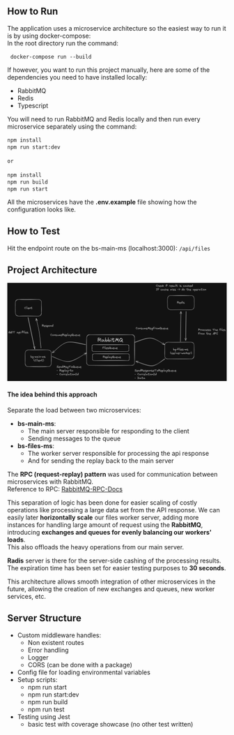 ## How to Run
The application uses a microservice architecture so the easiest way to run it is by using docker-compose: <br>
In the root directory run the command:
   

     docker-compose run --build
If however, you want to run this project manually, here are some of the dependencies you need to have installed locally:

 - RabbitMQ
 - Redis
 - Typescript

You will need to run RabbitMQ and Redis locally and then run every microservice separately using the command:

    npm install
    npm run start:dev
    
    or
    
    npm install
    npm run build
    npm run start
All the microservices have the **.env.example** file showing how the configuration looks like.
## How to Test
Hit the endpoint route on the bs-main-ms (localhost:3000): `/api/files`

## Project Architecture
![bg-assignment-architecture-diagram](bg-assignment-architecture.png)
#### The idea behind this approach
Separate the load between two microservices:

 - **bs-main-ms**:
	 - The main server responsible for responding to the client
	 - Sending messages to the queue
 - **bs-files-ms**:
	 - The worker server responsible for processing the api response
	 - And for sending the replay back to the main server

The **RPC (request-replay) pattern** was used for communication between microservices with RabbitMQ. <br>
Reference to RPC: [RabbitMQ-RPC-Docs](https://www.rabbitmq.com/tutorials/tutorial-six-javascript)

This separation of logic has been done for easier scaling of costly operations like processing a large data set from the API response. We can easily later **horizontally scale** our files worker server, adding more instances for handling large amount of request using the **RabbitMQ**, introducing **exchanges and queues for evenly balancing our workers' loads**. <br> 
This also offloads the heavy operations from our main server.

**Radis** server is there for the server-side cashing of the processing results. The expiration time has been set for easier testing purposes to **30 seconds**.

This architecture allows smooth integration of other microservices in the future, allowing the creation of new exchanges and queues, new worker services, etc.

## Server Structure

 - Custom middleware handles:
	 - Non existent routes
	 - Error handling
	 - Logger
	 - CORS (can be done with a package)
 - Config file for loading environmental variables
 - Setup scripts:
	 - npm run start
	 - npm run start:dev
	 - npm run build
	 - npm run test
 - Testing using Jest
	 - basic test with coverage showcase (no other test written)


